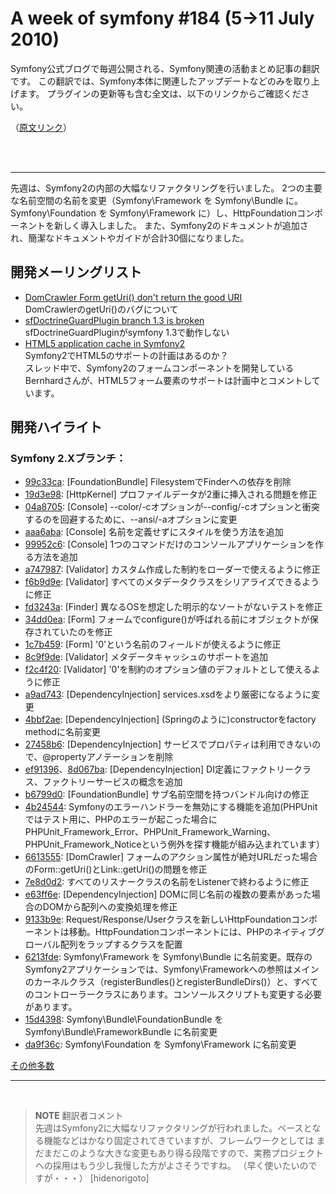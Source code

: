 A week of symfony #184 (5->11 July 2010)
========================================

Symfony公式ブログで毎週公開される、Symfony関連の活動まとめ記事の翻訳です。
この翻訳では、Symfony本体に関連したアップデートなどのみを取り上げます。
プラグインの更新等も含む全文は、以下のリンクからご確認ください。

（[原文リンク](http://www.symfony-project.org/blog/2010/07/11/a-week-of-symfony-184-5-11-july-2010)）

<br />
<br />
<hr />

先週は、Symfony2の内部の大幅なリファクタリングを行いました。
2つの主要な名前空間の名前を変更（Symfony\Framework を Symfony\Bundle に。Symfony\Foundation を Symfony\Framework に）し、HttpFoundationコンポーネントを新しく導入しました。
また、Symfony2のドキュメントが追加され、簡潔なドキュメントやガイドが合計30個になりました。

開発メーリングリスト
--------------------

- [DomCrawler Form getUri() don't return the good URI](http://groups.google.com/group/symfony-devs/browse_thread/thread/ca50e6a82669cc9f)<br />
  DomCrawlerのgetUri()のバグについて
- [sfDoctrineGuardPlugin branch 1.3 is broken](http://groups.google.com/group/symfony-devs/browse_thread/thread/7334606ff8e5a97c)<br />
  sfDoctrineGuardPluginがsymfony 1.3で動作しない
- [HTML5 application cache in Symfony2](http://groups.google.com/group/symfony-devs/browse_thread/thread/1c755c7fd5f24e2a)<br />
  Symfony2でHTML5のサポートの計画はあるのか？<br />
  スレッド中で、Symfony2のフォームコンポーネントを開発しているBernhardさんが、HTML5フォーム要素のサポートは計画中とコメントしています。


開発ハイライト
--------------

### Symfony 2.Xブランチ：

- [99c33ca](http://github.com/symfony/symfony/commit/99c33cadf058fcde2915ca6d97b3a909421eb36e): [FoundationBundle] FilesystemでFinderへの依存を削除
- [19d3e98](http://github.com/symfony/symfony/commit/19d3e9867503beff541e5f91e329f2e74676a025): [HttpKernel] プロファイルデータが2重に挿入される問題を修正
- [04a8705](http://github.com/symfony/symfony/commit/04a87053d17cde142dfe60b4448cb4c009d7c5fb): [Console] --color/-cオプションが--config/-cオプションと衝突するのを回避するために、--ansi/-aオプションに変更
- [aaa6aba](http://github.com/symfony/symfony/commit/aaa6aba60bb8162a7363b5289c1f3bc5f9e5ed7f): [Console] 名前を定義せずにスタイルを使う方法を追加
- [99952c6](http://github.com/symfony/symfony/commit/99952c6042fffeb2ee4a52aa29384723c31e1f28): [Console] 1つのコマンドだけのコンソールアプリケーションを作る方法を追加
- [a747987](http://github.com/symfony/symfony/commit/a747987625fb9e13db83d37bbc775e2f2d44d076): [Validator] カスタム作成した制約をローダーで使えるように修正
- [f6b9d9e](http://github.com/symfony/symfony/commit/f6b9d9e0461ce8fc96f0e2c91ecfa085b666a5ce): [Validator] すべてのメタデータクラスをシリアライズできるように修正
- [fd3243a](http://github.com/symfony/symfony/commit/fd3243a943a76c9959ce2d6712690417e593a5ce): [Finder] 異なるOSを想定した明示的なソートがないテストを修正
- [34dd0ea](http://github.com/symfony/symfony/commit/34dd0ea25b8667ea74d99f23174aba3c9dd76407): [Form] フォームでconfigure()が呼ばれる前にオブジェクトが保存されていたのを修正
- [1c7b459](http://github.com/symfony/symfony/commit/1c7b4597761370c4ee521804e5fcd99efd21cabb): [Form] '0'という名前のフィールドが使えるように修正
- [8c9f9de](http://github.com/symfony/symfony/commit/8c9f9de0863c77922c1240dc409378a3374e59fb): [Validator] メタデータキャッシュのサポートを追加
- [f2c4f20](http://github.com/symfony/symfony/commit/f2c4f20e70e98a76c48ce99c26fabec9430825bf): [Validator] '0'を制約のオプション値のデフォルトとして使えるように修正
- [a9ad743](http://github.com/symfony/symfony/commit/a9ad743006fef13fe757795d44dd16e61135ce94): [DependencyInjection] services.xsdをより厳密になるように変更
- [4bbf2ae](http://github.com/symfony/symfony/commit/4bbf2ae055b264325d5c8ef4136e825b872a5257): [DependencyInjection] (Springのように)constructorをfactory methodに名前変更
- [27458b6](http://github.com/symfony/symfony/commit/27458b653e6600971b34b2d5f1d0c794ad6940eb): [DependencyInjection] サービスでプロパティは利用できないので、@propertyアノテーションを削除
- [ef91396](http://github.com/symfony/symfony/commit/ef913966188e829ade0206d18c8c027db0168745)、[8d067ba](http://github.com/symfony/symfony/commit/8d067bac51f80c3fce8119deaee397b1b1f78c6e): [DependencyInjection] DI定義にファクトリークラス、ファクトリーサービスの概念を追加
- [b6799d0](http://github.com/symfony/symfony/commit/b6799d0d80836f520a983ddc75a59a8ca2a7c9bd): [FoundationBundle] サブ名前空間を持つバンドル向けの修正
- [4b24544](http://github.com/symfony/symfony/commit/4b24544cdabd3817d9bfeab91ff1d9f3f839b6f2): Symfonyのエラーハンドラーを無効にする機能を追加(PHPUnitではテスト用に、PHPのエラーが起こった場合にPHPUnit_Framework_Error、PHPUnit_Framework_Warning、PHPUnit_Framework_Noticeという例外を探す機能が組み込まれています）
- [6613555](http://github.com/symfony/symfony/commit/6613555059e45b745e080a1a13380400f89d85f6): [DomCrawler] フォームのアクション属性が絶対URLだった場合のForm::getUri()とLink::getUri()の問題を修正
- [7e8d0d2](http://github.com/symfony/symfony/commit/7e8d0d2470dc3f8452d22d9657a4c6b91a360c84): すべてのリスナークラスの名前をListenerで終わるように修正
- [e63ff6e](http://github.com/symfony/symfony/commit/e63ff6e04b37ca75f2823cef1e455957552dd002): [DependencyInjection] DOMに同じ名前の複数の要素があった場合のDOMから配列への変換処理を修正
- [9133b9e](http://github.com/symfony/symfony/commit/9133b9e5e44a02400f4e4de989e64809597c6f1f): Request/Response/Userクラスを新しいHttpFoundationコンポーネントは移動。HttpFoundationコンポーネントには、PHPのネイティブグローバル配列をラップするクラスを配置
- [6213fde](http://github.com/symfony/symfony/commit/6213fdefb9324069be77d162bb5c76de14a8c494): Symfony\Framework を Symfony\Bundle に名前変更。既存のSymfony2アプリケーションでは、Symfony\Frameworkへの参照はメインのカーネルクラス（registerBundles()とregisterBundleDirs()）と、すべてのコントローラークラスにあります。コンソールスクリプトも変更する必要があります。
- [15d4398](http://github.com/symfony/symfony/commit/15d439809c524d3478433b93008f90091a47db45): Symfony\Bundle\FoundationBundle を Symfony\Bundle\FrameworkBundle に名前変更
- [da9f36c](http://github.com/symfony/symfony/commit/da9f36ca86611eefaf5634f4d29b9c2167099d1d): Symfony\Foundation を Symfony\Framework に名前変更


[その他多数](http://trac.symfony-project.com/trac/timeline?from=07%2F11%2F2010&daysback=6&milestone=on&ticket=on&changeset=on&update=Update)

<hr />
<br />

> **NOTE**
> 翻訳者コメント<br />
> 先週はSymfony2に大幅なリファクタリングが行われました。ベースとなる機能などはかなり固定されてきていますが、フレームワークとしては
> まだまだこのような大きな変更もあり得る段階ですので、実務プロジェクトへの採用はもう少し我慢した方がよさそうですね。
> （早く使いたいのですが・・・）
> [hidenorigoto]


